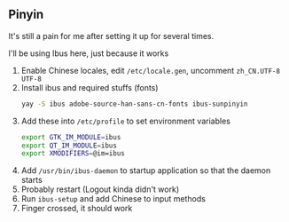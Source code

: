 ## Pinyin

It's still a pain for me after setting it up for several times.

I'll be using Ibus here, just because it works

1. Enable Chinese locales, edit `/etc/locale.gen`, uncomment `zh_CN.UTF-8 UTF-8`
2. Install ibus and required stuffs (fonts)
   ```bash
   yay -S ibus adobe-source-han-sans-cn-fonts ibus-sunpinyin
   ```
3. Add these into `/etc/profile` to set environment variables
    ```bash
    export GTK_IM_MODULE=ibus
    export QT_IM_MODULE=ibus
    export XMODIFIERS=@im=ibus
    ```
4. Add `/usr/bin/ibus-daemon` to startup application so that the daemon starts
5. Probably restart (Logout kinda didn't work)
6. Run `ibus-setup` and add Chinese to input methods
7. Finger crossed, it should work
